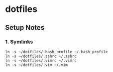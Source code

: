 dotfiles
========

## Setup Notes

### 1. Symlinks

```
ln -s ~/dotfiles/.bash_profile ~/.bash_profile
ln -s ~/dotfiles/.zshrc ~/.zshrc
ln -s ~/dotfiles/.vimrc ~/.vimrc
ln -s ~/dotfiles/.vim ~/.vim
```
